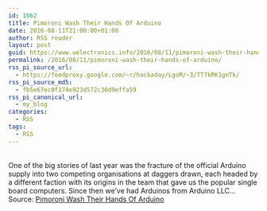 ```yaml
---
id: 1062
title: Pimoroni Wash Their Hands Of Arduino
date: 2016-08-11T21:00:00+01:00
author: RSS reader
layout: post
guid: https://www.uelectronics.info/2016/08/11/pimoroni-wash-their-hands-of-arduino/
permalink: /2016/08/11/pimoroni-wash-their-hands-of-arduino/
rss_pi_source_url:
  - https://feedproxy.google.com/~r/hackaday/LgoM/~3/TT7kRK1gnTk/
rss_pi_source_md5:
  - fb5e67ec0f374e923d572c30d9effa59
rss_pi_canonical_url:
  - my_blog
categories:
  - RSS
tags:
  - RSS
---
```

&#013;  
One of the big stories of last year was the fracture of the official Arduino supply into two competing organisations at daggers drawn, each headed by a different faction with its origins in the team that gave us the popular single board computers. Since then we’ve had Arduinos from Arduino LLC…&#013;  
Source: <a href="https://feedproxy.google.com/~r/hackaday/LgoM/~3/TT7kRK1gnTk/" target="_blank">Pimoroni Wash Their Hands Of Arduino</a>